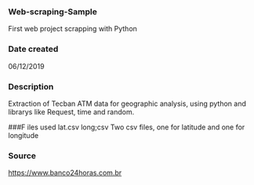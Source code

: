 ### Web-scraping-Sample
First web project scrapping with Python

### Date created
06/12/2019

### Description
Extraction of Tecban ATM data for geographic analysis, using python and librarys like Request, time and random.

###F iles used
lat.csv long;csv Two csv files, one for latitude and one for longitude

### Source
https://www.banco24horas.com.br
